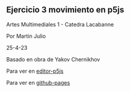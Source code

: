 ## Ejercicio 3 movimiento en p5js

Artes Multimediales 1 - Catedra Lacabanne

Por Martin Julio

25-4-23

Basado en obra de Yakov Chernikhov

Para ver en <a href="https://editor.p5js.org/martin_julio/sketches/c8-ZezWV-" target="_blank" rel="noopener">editor-p5js</a>

Para ver en <a href="https://mj-una.github.io/am1-ej3-p5js/" target="_blank" rel="noopener">github-pages</a>

